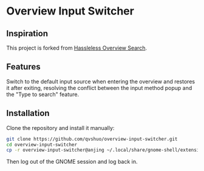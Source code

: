 # Overview Input Switcher

## Inspiration

This project is forked from [Hassleless Overview Search](https://github.com/mechtifs/hassleless-overview-search).

## Features

Switch to the default input source when entering the overview and restores it after exiting, resolving the conflict between the input method popup and the "Type to search" feature.

## Installation

Clone the repository and install it manually:

```sh
git clone https://github.com/qvshuo/overview-input-switcher.git
cd overview-input-switcher
cp -r overview-input-switcher@anjing ~/.local/share/gnome-shell/extensions/
```

Then log out of the GNOME session and log back in.
